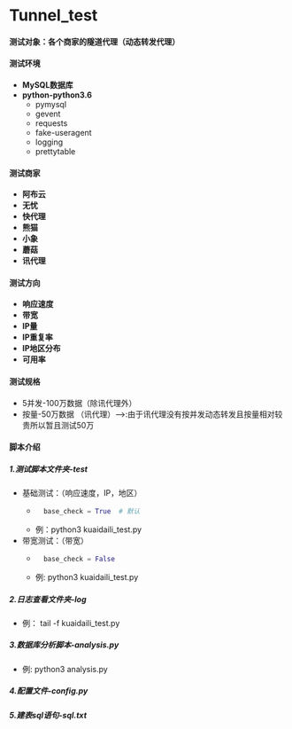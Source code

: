 # Tunnel_test

#### 测试对象：各个商家的隧道代理（动态转发代理）

#### 测试环境
* **MySQL数据库**
* **python-python3.6**
    * pymysql
    * gevent
    * requests
    * fake-useragent
    * logging
    * prettytable

#### 测试商家
* **阿布云**
* **无忧**
* **快代理**
* **熊猫**
* **小象**
* **蘑菇**
* **讯代理**

#### 测试方向
* **响应速度**
* **带宽**
* **IP量**
* **IP重复率**
* **IP地区分布**
* **可用率**

#### 测试规格
* 5并发-100万数据（除讯代理外）
* 按量-50万数据 （讯代理）-->:由于讯代理没有按并发动态转发且按量相对较贵所以暂且测试50万

#### 脚本介绍
##### 1.测试脚本文件夹-test
* 基础测试：（响应速度，IP，地区）
    * ~~~ python
        base_check = True  # 默认
        ~~~
    * 例：python3 kuaidaili_test.py
* 带宽测试：（带宽）
    * ~~~ python
        base_check = False
        ~~~
    * 例: python3 kuaidaili_test.py
##### 2.日志查看文件夹-log
* 例： tail -f kuaidaili_test.py
##### 3.数据库分析脚本-analysis.py
* 例:  python3 analysis.py
##### 4.配置文件-config.py
##### 5.建表sql语句-sql.txt


